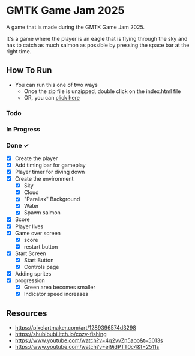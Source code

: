 # GMTK Game Jam 2025

A game that is made during the GMTK Game Jam 2025.

It's a game where the player is an eagle that is flying through the sky and has to catch as much salmon as possible by pressing the space bar at the right time.

## How To Run

- You can run this one of two ways
  - Once the zip file is unzipped, double click on the index.html file
  - OR, you can [click here](https://gmtk-twenty-five.netlify.app)

### Todo

### In Progress

### Done ✓

- [x] Create the player
- [x] Add timing bar for gameplay
- [x] Player timer for diving down
- [x] Create the environment
  - [x] Sky
  - [x] Cloud
  - [x] "Parallax" Background
  - [x] Water
  - [x] Spawn salmon
- [x] Score
- [x] Player lives
- [x] Game over screen
  - [x] score
  - [x] restart button
- [x] Start Screen
  - [x] Start Button
  - [x] Controls page
- [x] Adding sprites
- [x] progression
  - [x] Green area becomes smaller
  - [x] Indicator speed increases

## Resources

- https://pixelartmaker.com/art/1289396574d3298
- https://shubibubi.itch.io/cozy-fishing
- https://www.youtube.com/watch?v=4q2vvZn5aoo&t=5013s
- https://www.youtube.com/watch?v=eI9idPTT0c4&t=2511s
